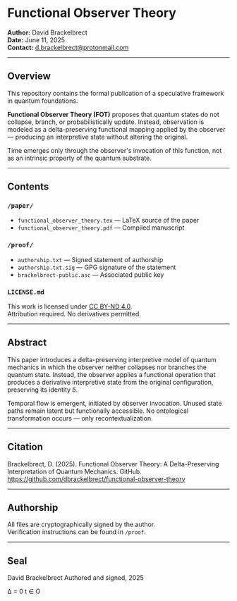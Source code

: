 # Functional Observer Theory

**Author:** David Brackelbrect  
**Date:** June 11, 2025  
**Contact:** d.brackelbrect@protonmail.com

---

## Overview

This repository contains the formal publication of a speculative framework in quantum foundations.

**Functional Observer Theory (FOT)** proposes that quantum states do not collapse, branch, or probabilistically update. Instead, observation is modeled as a delta-preserving functional mapping applied by the observer — producing an interpretive state without altering the original.

Time emerges only through the observer's invocation of this function, not as an intrinsic property of the quantum substrate.

---

## Contents

### `/paper/`
- `functional_observer_theory.tex` — LaTeX source of the paper
- `functional_observer_theory.pdf` — Compiled manuscript

### `/proof/`
- `authorship.txt` — Signed statement of authorship
- `authorship.txt.sig` — GPG signature of the statement
- `brackelbrect-public.asc` — Associated public key

### `LICENSE.md`
This work is licensed under [CC BY-ND 4.0](https://creativecommons.org/licenses/by-nd/4.0/).  
Attribution required. No derivatives permitted.

---

## Abstract

This paper introduces a delta-preserving interpretive model of quantum mechanics in which the observer neither collapses nor branches the quantum state. Instead, the observer applies a functional operation that produces a derivative interpretive state from the original configuration, preserving its identity $\delta$.

Temporal flow is emergent, initiated by observer invocation. Unused state paths remain latent but functionally accessible. No ontological transformation occurs — only recontextualization.

---

## Citation

Brackelbrect, D. (2025). Functional Observer Theory: A Delta-Preserving Interpretation of Quantum Mechanics. GitHub. https://github.com/dbrackelbrect/functional-observer-theory

---

## Authorship

All files are cryptographically signed by the author.  
Verification instructions can be found in `/proof`.

---

## Seal

David Brackelbrect
Authored and signed, 2025

Δ = 0
t ∈ O
